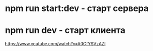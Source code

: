 # npm run start:dev - старт сервера

# npm run dev - старт клиента

https://www.youtube.com/watch?v=A0CfYSVzAZI
